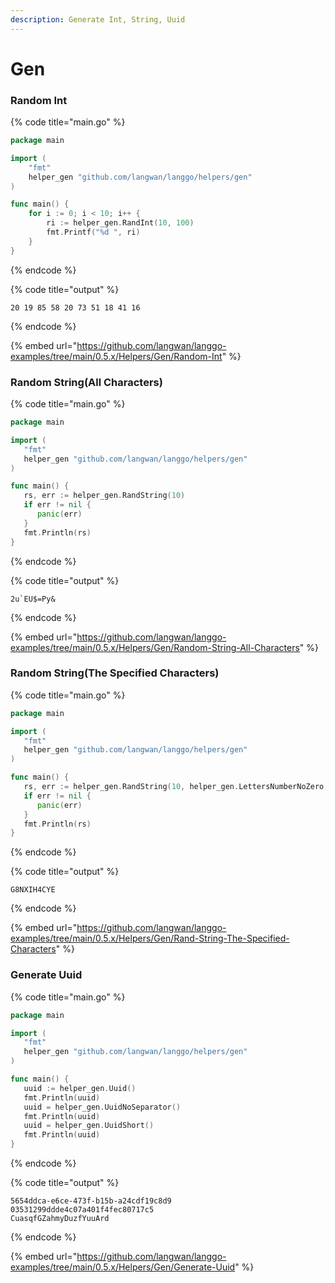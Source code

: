 ```yaml
---
description: Generate Int, String, Uuid
---
```


# Gen

### Random Int

{% code title="main.go" %}
```go
package main

import (
	"fmt"
	helper_gen "github.com/langwan/langgo/helpers/gen"
)

func main() {
	for i := 0; i < 10; i++ {
		ri := helper_gen.RandInt(10, 100)
		fmt.Printf("%d ", ri)
	}
}
```
{% endcode %}

{% code title="output" %}
```
20 19 85 58 20 73 51 18 41 16
```
{% endcode %}

{% embed url="https://github.com/langwan/langgo-examples/tree/main/0.5.x/Helpers/Gen/Random-Int" %}

### Random String(All Characters)

{% code title="main.go" %}
```go
package main

import (
   "fmt"
   helper_gen "github.com/langwan/langgo/helpers/gen"
)

func main() {
   rs, err := helper_gen.RandString(10)
   if err != nil {
      panic(err)
   }
   fmt.Println(rs)
}
```
{% endcode %}

{% code title="output" %}
```
2u`EU$=Py&
```
{% endcode %}

{% embed url="https://github.com/langwan/langgo-examples/tree/main/0.5.x/Helpers/Gen/Random-String-All-Characters" %}

### Random String(The Specified Characters)

{% code title="main.go" %}
```go
package main

import (
   "fmt"
   helper_gen "github.com/langwan/langgo/helpers/gen"
)

func main() {
   rs, err := helper_gen.RandString(10, helper_gen.LettersNumberNoZero, helper_gen.LettersUpperCaseLetter)
   if err != nil {
      panic(err)
   }
   fmt.Println(rs)
}
```
{% endcode %}

{% code title="output" %}
```
G8NXIH4CYE
```
{% endcode %}

{% embed url="https://github.com/langwan/langgo-examples/tree/main/0.5.x/Helpers/Gen/Rand-String-The-Specified-Characters" %}

### Generate Uuid

{% code title="main.go" %}
```go
package main

import (
   "fmt"
   helper_gen "github.com/langwan/langgo/helpers/gen"
)

func main() {
   uuid := helper_gen.Uuid()
   fmt.Println(uuid)
   uuid = helper_gen.UuidNoSeparator()
   fmt.Println(uuid)
   uuid = helper_gen.UuidShort()
   fmt.Println(uuid)
}
```
{% endcode %}

{% code title="output" %}
```
5654ddca-e6ce-473f-b15b-a24cdf19c8d9
03531299ddde4c07a401f4fec80717c5
CuasqfGZahmyDuzfYuuArd
```
{% endcode %}

{% embed url="https://github.com/langwan/langgo-examples/tree/main/0.5.x/Helpers/Gen/Generate-Uuid" %}
